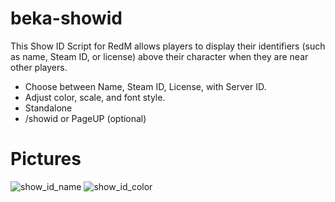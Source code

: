 # beka-showid
 This Show ID Script for RedM allows players to display their identifiers (such as name, Steam ID, or license) above their character when they are near other players.

- Choose between Name, Steam ID, License, with Server ID.
- Adjust color, scale, and font style.
- Standalone
- /showid or PageUP  (optional)

# Pictures
![show_id_name](https://github.com/user-attachments/assets/481f8f3e-ce07-4e49-bd10-d0db9dcf7415)
![show_id_color](https://github.com/user-attachments/assets/30d2f4c7-03cc-4f65-b3b0-943efa145ddd)
